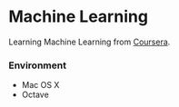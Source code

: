 # Machine Learning
Learning Machine Learning from [Coursera](https://www.coursera.org/learn/machine-learning).

### Environment

- Mac OS X 
- Octave  

